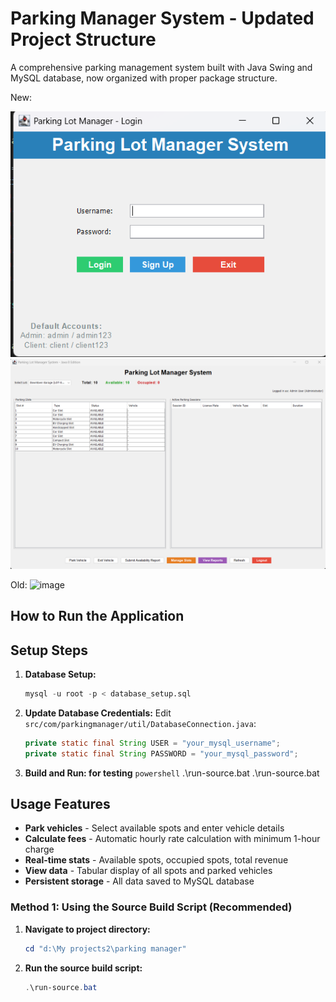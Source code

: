 # Parking Manager System - Updated Project Structure

A comprehensive parking management system built with Java Swing and MySQL database, now organized with proper package structure.

New:

![alt text](image.png)
![alt text](image-1.png)



Old:
<img width="982" height="689" alt="image" src="https://github.com/user-attachments/assets/0bec96de-a7a3-4a98-bdc4-27f28c8b4f65" />

## **How to Run the Application**

## **Setup Steps**

1. **Database Setup:**

   ```sql
   mysql -u root -p < database_setup.sql
   ```

2. **Update Database Credentials:**
   Edit `src/com/parkingmanager/util/DatabaseConnection.java`:

   ```java
   private static final String USER = "your_mysql_username";
   private static final String PASSWORD = "your_mysql_password";
   ```

3. **Build and Run: for testing**
   `powershell`
   .\run-source.bat <!-- for testing -->
   .\run-source.bat <!-- for quick GUI  -->

## **Usage Features**

- **Park vehicles** - Select available spots and enter vehicle details
- **Calculate fees** - Automatic hourly rate calculation with minimum 1-hour charge
- **Real-time stats** - Available spots, occupied spots, total revenue
- **View data** - Tabular display of all spots and parked vehicles
- **Persistent storage** - All data saved to MySQL database

### **Method 1: Using the Source Build Script (Recommended)**

1. **Navigate to project directory:**

   ```powershell
   cd "d:\My projects2\parking manager"
   ```

2. **Run the source build script:**
   ```powershell
   .\run-source.bat
   ```
